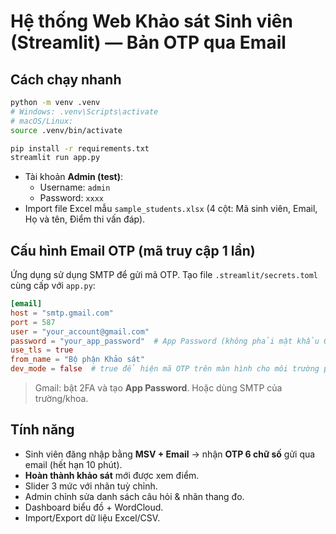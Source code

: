 # Hệ thống Web Khảo sát Sinh viên (Streamlit) — Bản OTP qua Email

## Cách chạy nhanh
```bash
python -m venv .venv
# Windows: .venv\Scripts\activate
# macOS/Linux:
source .venv/bin/activate

pip install -r requirements.txt
streamlit run app.py
```

- Tài khoản **Admin (test)**: 
  - Username: `admin`
  - Password: `xxxx`
- Import file Excel mẫu `sample_students.xlsx` (4 cột: Mã sinh viên, Email, Họ và tên, Điểm thi vấn đáp).

## Cấu hình Email OTP (mã truy cập 1 lần)
Ứng dụng sử dụng SMTP để gửi mã OTP. Tạo file `.streamlit/secrets.toml` cùng cấp với `app.py`:

```toml
[email]
host = "smtp.gmail.com"
port = 587
user = "your_account@gmail.com"
password = "your_app_password"  # App Password (không phải mật khẩu Gmail thường)
use_tls = true
from_name = "Bộ phận Khảo sát"
dev_mode = false  # true để hiện mã OTP trên màn hình cho môi trường phát triển
```

> Gmail: bật 2FA và tạo **App Password**. Hoặc dùng SMTP của trường/khoa.

## Tính năng
- Sinh viên đăng nhập bằng **MSV + Email** → nhận **OTP 6 chữ số** gửi qua email (hết hạn 10 phút).  
- **Hoàn thành khảo sát** mới được xem điểm.  
- Slider 3 mức với nhãn tuỳ chỉnh.  
- Admin chỉnh sửa danh sách câu hỏi & nhãn thang đo.  
- Dashboard biểu đồ + WordCloud.  
- Import/Export dữ liệu Excel/CSV.
